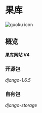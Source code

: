 # 果库

![guoku icon](http://tp4.sinaimg.cn/2179686555/50/5657509044/1)


## 概览
**果库网站 V4**

### 开源包
*django-1.6.5*

### 自有包
*django-storage*
